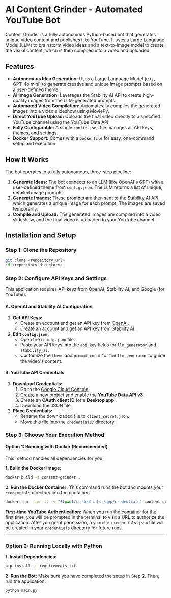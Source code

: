 # AI Content Grinder - Automated YouTube Bot

Content Grinder is a fully autonomous Python-based bot that generates unique video content and publishes it to YouTube. It uses a Large Language Model (LLM) to brainstorm video ideas and a text-to-image model to create the visual content, which is then compiled into a video and uploaded.

## Features

- **Autonomous Idea Generation:** Uses a Large Language Model (e.g., GPT-4o mini) to generate creative and unique image prompts based on a user-defined theme.
- **AI Image Generation:** Leverages the Stability AI API to create high-quality images from the LLM-generated prompts.
- **Automated Video Compilation:** Automatically compiles the generated images into a video slideshow using MoviePy.
- **Direct YouTube Upload:** Uploads the final video directly to a specified YouTube channel using the YouTube Data API.
- **Fully Configurable:** A single `config.json` file manages all API keys, themes, and settings.
- **Docker Support:** Comes with a `Dockerfile` for easy, one-command setup and execution.

## How It Works

The bot operates in a fully autonomous, three-step pipeline:
1.  **Generate Ideas:** The bot connects to an LLM (like OpenAI's GPT) with a user-defined theme from `config.json`. The LLM returns a list of unique, detailed image prompts.
2.  **Generate Images:** These prompts are then sent to the Stability AI API, which generates a unique image for each prompt. The images are saved temporarily.
3.  **Compile and Upload:** The generated images are compiled into a video slideshow, and the final video is uploaded to your YouTube channel.

## Installation and Setup

### Step 1: Clone the Repository

```bash
git clone <repository_url>
cd <repository_directory>
```

### Step 2: Configure API Keys and Settings

This application requires API keys from OpenAI, Stability AI, and Google (for YouTube).

#### A. OpenAI and Stability AI Configuration

1.  **Get API Keys:**
    -   Create an account and get an API key from [OpenAI](https://platform.openai.com/api-keys).
    -   Create an account and get an API key from [Stability AI](https://platform.stability.ai/account/keys).
2.  **Edit `config.json`:**
    -   Open the `config.json` file.
    -   Paste your API keys into the `api_key` fields for `llm_generator` and `stability_ai`.
    -   Customize the `theme` and `prompt_count` for the `llm_generator` to guide the video's content.

#### B. YouTube API Credentials

1.  **Download Credentials:**
    1.  Go to the [Google Cloud Console](https://console.cloud.google.com/).
    2.  Create a new project and enable the **YouTube Data API v3**.
    3.  Create an **OAuth client ID** for a **Desktop app**.
    4.  Download the JSON file.
2.  **Place Credentials:**
    -   Rename the downloaded file to `client_secret.json`.
    -   Move this file into the `credentials/` directory.

### Step 3: Choose Your Execution Method

#### Option 1: Running with Docker (Recommended)

This method handles all dependencies for you.

**1. Build the Docker Image:**
```bash
docker build -t content-grinder .
```

**2. Run the Docker Container:**
This command runs the bot and mounts your `credentials` directory into the container.

```bash
docker run --rm -it -v "$(pwd)/credentials:/app/credentials" content-grinder
```

**First-time YouTube Authentication:** When you run the container for the first time, you will be prompted in the terminal to visit a URL to authorize the application. After you grant permission, a `youtube_credentials.json` file will be created in your `credentials` directory for future runs.

---

### Option 2: Running Locally with Python

**1. Install Dependencies:**
```bash
pip install -r requirements.txt
```

**2. Run the Bot:**
Make sure you have completed the setup in Step 2. Then, run the application:
```bash
python main.py
```